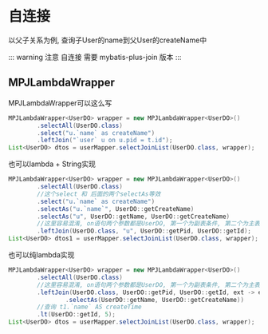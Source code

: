 # 自连接

以父子关系为例, 查询子User的name到父User的createName中

::: warning 注意
自连接 需要 mybatis-plus-join 版本 <Badge type="tip" text="1.4.0+" vertical="top" />
:::

## MPJLambdaWrapper

MPJLambdaWrapper可以这么写

```java
MPJLambdaWrapper<UserDO> wrapper = new MPJLambdaWrapper<UserDO>()
        .selectAll(UserDO.class)
        .select("u.`name` as createName")
        .leftJoin("`user` u on u.pid = t.id");
List<UserDO> dtos = userMapper.selectJoinList(UserDO.class, wrapper);
```

也可以lambda + String实现

```java
MPJLambdaWrapper<UserDO> wrapper = new MPJLambdaWrapper<UserDO>()
        .selectAll(UserDO.class)
        //这个select 和 后面的两个selectAs等效
        .select("u.`name` as createName")
        .selectAs("u.`name`", UserDO::getCreateName)
        .selectAs("u", UserDO::getName, UserDO::getCreateName)
        //这里容易混淆, on语句两个参数都是UserDO, 第一个为副表条件, 第二个为主表条件, 不要弄混了
        .leftJoin(UserDO.class, "u", UserDO::getPid, UserDO::getId);
List<UserDO> dtos1 = userMapper.selectJoinList(UserDO.class, wrapper);
```

也可以纯lambda实现

```java
MPJLambdaWrapper<UserDO> wrapper = new MPJLambdaWrapper<UserDO>()
        .selectAll(UserDO.class)
        //这里容易混淆, on语句两个参数都是UserDO, 第一个为副表条件, 第二个为主表条件, 不要弄混了
        .leftJoin(UserDO.class, UserDO::getPid, UserDO::getId, ext -> ext
                .selectAs(UserDO::getName, UserDO::getCreateName))
        //查询 t1.`name` AS createTime
        .lt(UserDO::getId, 5);
List<UserDO> dtos = userMapper.selectJoinList(UserDO.class, wrapper);
```
